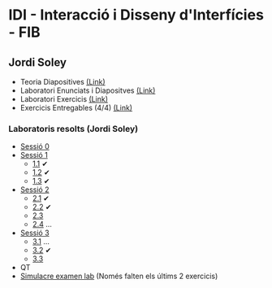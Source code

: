 # IDI - Interacció i Disseny d'Interfícies - FIB

## Jordi Soley

- Teoria Diapositives [(Link)](/teoria-diaps/)
- Laboratori Enunciats i Diapositves [(Link)](/lab-diaps-enunciats/)
- Laboratori Exercicis [(Link)](/lab/)
- Exercicis Entregables (4/4) [(Link)](/ex-entregables/)

### Laboratoris resolts (Jordi Soley)
- [Sessió 0](/lab/s0/)
- [Sessió 1](/lab/s1)
    - [1.1](/lab/s1/part1/) ✔
    - [1.2](/lab/s1/part2/) ✔
    - [1.3](/lab/s1/part2/) ✔
- [Sessió 2](/lab/s2/)
    - [2.1](/lab/s2/part1/) ✔
    - [2.2](/lab/s2/part2/) ✔
    - [2.3](/lab/s2/part3/)
    - [2.4](/lab/s2/part4/) ...
- [Sessió 3](/lab/s3/)
    - [3.1](/lab/s3/part1/) ...
    - [3.2](/lab/s3/part2/) ✔
    - [3.3](/lab/s3/part3/) 
- QT
- [Simulacre examen lab](/lab/simulacre) (Només falten els últims 2 exercicis)
